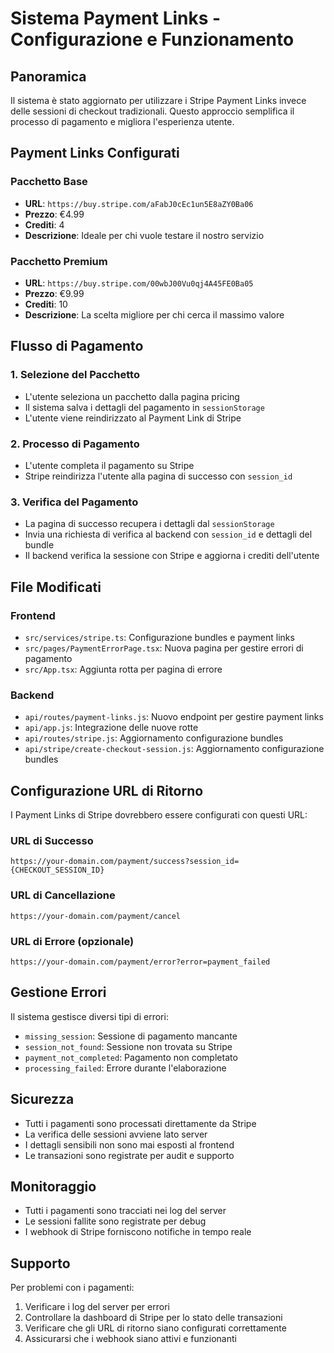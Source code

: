 # Sistema Payment Links - Configurazione e Funzionamento

## Panoramica
Il sistema è stato aggiornato per utilizzare i Stripe Payment Links invece delle sessioni di checkout tradizionali. Questo approccio semplifica il processo di pagamento e migliora l'esperienza utente.

## Payment Links Configurati

### Pacchetto Base
- **URL**: `https://buy.stripe.com/aFabJ0cEc1un5E8aZY0Ba06`
- **Prezzo**: €4.99
- **Crediti**: 4
- **Descrizione**: Ideale per chi vuole testare il nostro servizio

### Pacchetto Premium
- **URL**: `https://buy.stripe.com/00wbJ00Vu0qj4A45FE0Ba05`
- **Prezzo**: €9.99
- **Crediti**: 10
- **Descrizione**: La scelta migliore per chi cerca il massimo valore

## Flusso di Pagamento

### 1. Selezione del Pacchetto
- L'utente seleziona un pacchetto dalla pagina pricing
- Il sistema salva i dettagli del pagamento in `sessionStorage`
- L'utente viene reindirizzato al Payment Link di Stripe

### 2. Processo di Pagamento
- L'utente completa il pagamento su Stripe
- Stripe reindirizza l'utente alla pagina di successo con `session_id`

### 3. Verifica del Pagamento
- La pagina di successo recupera i dettagli dal `sessionStorage`
- Invia una richiesta di verifica al backend con `session_id` e dettagli del bundle
- Il backend verifica la sessione con Stripe e aggiorna i crediti dell'utente

## File Modificati

### Frontend
- `src/services/stripe.ts`: Configurazione bundles e payment links
- `src/pages/PaymentErrorPage.tsx`: Nuova pagina per gestire errori di pagamento
- `src/App.tsx`: Aggiunta rotta per pagina di errore

### Backend
- `api/routes/payment-links.js`: Nuovo endpoint per gestire payment links
- `api/app.js`: Integrazione delle nuove rotte
- `api/routes/stripe.js`: Aggiornamento configurazione bundles
- `api/stripe/create-checkout-session.js`: Aggiornamento configurazione bundles

## Configurazione URL di Ritorno

I Payment Links di Stripe dovrebbero essere configurati con questi URL:

### URL di Successo
```
https://your-domain.com/payment/success?session_id={CHECKOUT_SESSION_ID}
```

### URL di Cancellazione
```
https://your-domain.com/payment/cancel
```

### URL di Errore (opzionale)
```
https://your-domain.com/payment/error?error=payment_failed
```

## Gestione Errori

Il sistema gestisce diversi tipi di errori:
- `missing_session`: Sessione di pagamento mancante
- `session_not_found`: Sessione non trovata su Stripe
- `payment_not_completed`: Pagamento non completato
- `processing_failed`: Errore durante l'elaborazione

## Sicurezza

- Tutti i pagamenti sono processati direttamente da Stripe
- La verifica delle sessioni avviene lato server
- I dettagli sensibili non sono mai esposti al frontend
- Le transazioni sono registrate per audit e supporto

## Monitoraggio

- Tutti i pagamenti sono tracciati nei log del server
- Le sessioni fallite sono registrate per debug
- I webhook di Stripe forniscono notifiche in tempo reale

## Supporto

Per problemi con i pagamenti:
1. Verificare i log del server per errori
2. Controllare la dashboard di Stripe per lo stato delle transazioni
3. Verificare che gli URL di ritorno siano configurati correttamente
4. Assicurarsi che i webhook siano attivi e funzionanti